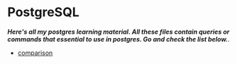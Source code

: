 # PostgreSQL

**_Here's all my postgres learning material. All these files contain queries or commands that essential to use in postgres. Go and check the list below._**.

- [comparison](https://github.com/kuntiarso/Database-Learning/blob/master/postgres/comparison.sql)

